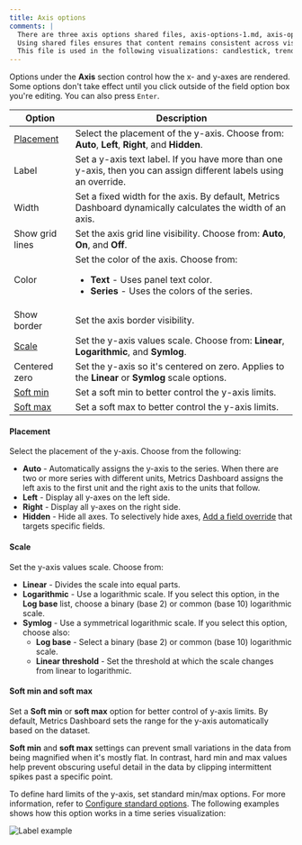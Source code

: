 ```yaml
---
title: Axis options
comments: |
  There are three axis options shared files, axis-options-1.md, axis-options-2.md, and axis-options-3.md to cover the most common combinations of options. 
  Using shared files ensures that content remains consistent across visualizations that share the same options and users don't have to figure out which options apply to a specific visualization when reading that content.
  This file is used in the following visualizations: candlestick, trend, xy chart
---
```


Options under the **Axis** section control how the x- and y-axes are rendered. Some options don't take effect until you click outside of the field option box you're editing. You can also press `Enter`.

<!-- prettier-ignore-start -->

| Option                             | Description       |
| ---------------------------------- | --------------------------------------------------------------------------------- |
| [Placement](#placement)            | Select the placement of the y-axis.  Choose from: **Auto**, **Left**, **Right**, and **Hidden**.  |
| Label                              | Set a y-axis text label. If you have more than one y-axis, then you can assign different labels using an override. |
| Width                              | Set a fixed width for the axis. By default, Metrics Dashboard dynamically calculates the width of an axis. |
| Show grid lines                    | Set the axis grid line visibility. Choose from: **Auto**, **On**, and **Off**. |
| Color                          | Set the color of the axis. Choose from:<ul><li>**Text** - Uses panel text color.</li><li>**Series** - Uses the colors of the series.</li></ul> |
| Show border                        | Set the axis border visibility. |
| [Scale](#scale)                    | Set the y-axis values scale. Choose from: **Linear**, **Logarithmic**, and **Symlog**.  |
| Centered zero                      | Set the y-axis so it's centered on zero. Applies to the **Linear** or **Symlog** scale options. |
| [Soft min](#soft-min-and-soft-max) | Set a soft min to better control the y-axis limits. |
| [Soft max](#soft-min-and-soft-max) | Set a soft max to better control the y-axis limits. |

<!-- prettier-ignore-end -->

#### Placement

Select the placement of the y-axis. Choose from the following:

- **Auto** - Automatically assigns the y-axis to the series. When there are two or more series with different units, Metrics Dashboard assigns the left axis to the first unit and the right axis to the units that follow.
- **Left** - Display all y-axes on the left side.
- **Right** - Display all y-axes on the right side.
- **Hidden** - Hide all axes. To selectively hide axes, [Add a field override](https://metrics-dashboard.com/docs/metrics-dashboard/<METRICS_DASHBOARD_VERSION>/panels-visualizations/configure-overrides/#add-a-field-override) that targets specific fields.

#### Scale

Set the y-axis values scale. Choose from:

- **Linear** - Divides the scale into equal parts.
- **Logarithmic** - Use a logarithmic scale. If you select this option, in the **Log base** list, choose a binary (base 2) or common (base 10) logarithmic scale.
- **Symlog** - Use a symmetrical logarithmic scale. If you select this option, choose also:
  - **Log base** - Select a binary (base 2) or common (base 10) logarithmic scale.
  - **Linear threshold** - Set the threshold at which the scale changes from linear to logarithmic.

#### Soft min and soft max

Set a **Soft min** or **soft max** option for better control of y-axis limits. By default, Metrics Dashboard sets the range for the y-axis automatically based on the dataset.

**Soft min** and **soft max** settings can prevent small variations in the data from being magnified when it's mostly flat. In contrast, hard min and max values help prevent obscuring useful detail in the data by clipping intermittent spikes past a specific point.

To define hard limits of the y-axis, set standard min/max options. For more information, refer to [Configure standard options](https://metrics-dashboard.com/docs/metrics-dashboard/<METRICS_DASHBOARD_VERSION>/panels-visualizations/configure-standard-options/#max).
The following examples shows how this option works in a time series visualization:

![Label example](/media/docs/metrics-dashboard/panels-visualizations/screenshot-soft-min-max-v12.0.png)
